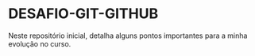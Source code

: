 # DESAFIO-GIT-GITHUB
Neste repositório inicial, detalha alguns pontos importantes para a minha evolução no curso.
